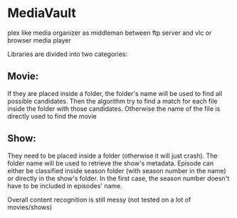 # MediaVault
plex like media organizer as middleman between ftp server and vlc or browser media player

Libraries are divided into two categories:

## Movie:

If they are placed inside a folder, the folder's name will be used to find all possible candidates. Then the algorithm try to find a match for each file inside the folder with those candidates.
Otherwise the name of the file is directly used to find the movie

## Show:

They need to be placed inside a folder (otherwise it will just crash).
The folder name will be used to retrieve the show's metadata.
Episode can either be classified inside season folder (with season number in the name) or directly in the show's folder.
In the first case, the season number doesn't have to be included in episodes' name.

Overall content recognition is still messy (not tested on a lot of movies/shows)
